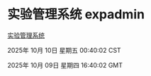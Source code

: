 # 实验管理系统 expadmin
[实验管理系统](http://59.174.10.125:56808/expadmin-782313d2-e1b1-4ea7-932e-3a55e6a1a4d0/)

2025年 10月 10日 星期五 00:40:02 CST

2025年 10月 09日 星期四 16:40:02 GMT
